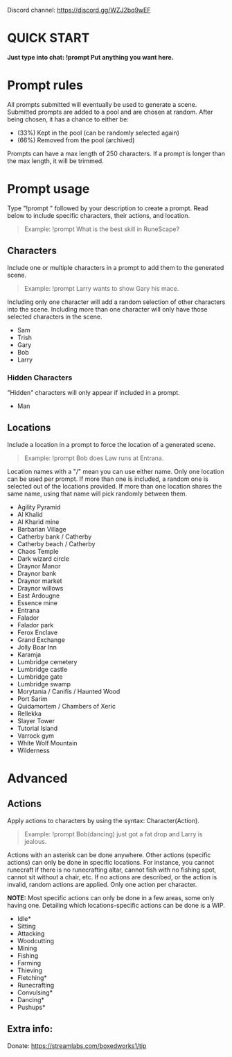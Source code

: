 Discord channel: https://discord.gg/WZJ2bq9wEF

# QUICK START
**Just type into chat: !prompt Put anything you want here.**

# Prompt rules
All prompts submitted will eventually be used to generate a scene. Submitted prompts are added to a pool and are chosen at random. After being chosen, it has a chance to either be: 
- (33%) Kept in the pool (can be randomly selected again)
- (66%) Removed from the pool (archived)

Prompts can have a max length of 250 characters. If a prompt is longer than the max length, it will be trimmed.
# Prompt usage
Type "!prompt " followed by your description to create a prompt. Read below to include specific characters, their actions, and location.

> Example: !prompt What is the best skill in RuneScape?
## Characters
Include one or multiple characters in a prompt to add them to the generated scene.

> Example: !prompt Larry wants to show Gary his mace.

Including only one character will add a random selection of other characters into the scene. Including more than one character will only have those selected characters in the scene.
- Sam
- Trish
- Gary
- Bob
- Larry
### Hidden Characters
"Hidden" characters will only appear if included in a prompt.
- Man

## Locations
Include a location in a prompt to force the location of a generated scene.

> Example: !prompt Bob does Law runs at Entrana.

Location names with a "/" mean you can use either name. Only one location can be used per prompt. If more than one is included, a random one is selected out of the locations provided. If more than one location shares the same name, using that name will pick randomly between them.
- Agility Pyramid
- Al Khalid
- Al Kharid mine
- Barbarian Village
- Catherby bank / Catherby
- Catherby beach / Catherby
- Chaos Temple
- Dark wizard circle
- Draynor Manor
- Draynor bank
- Draynor market
- Draynor willows
- East Ardougne
- Essence mine
- Entrana
- Falador
- Falador park
- Ferox Enclave
- Grand Exchange
- Jolly Boar Inn
- Karamja
- Lumbridge cemetery
- Lumbridge castle
- Lumbridge gate
- Lumbridge swamp
- Morytania / Canifis / Haunted Wood
- Port Sarim
- Quidamortem / Chambers of Xeric
- Rellekka
- Slayer Tower
- Tutorial Island
- Varrock gym
- White Wolf Mountain
- Wilderness

# Advanced

## Actions
Apply actions to characters by using the syntax: Character(Action). 

> Example: !prompt Bob(dancing) just got a fat drop and Larry is jealous.

Actions with an asterisk can be done anywhere. Other actions (specific actions) can only be done in specific locations. For instance, you cannot runecraft if there is no runecrafting altar, cannot fish with no fishing spot, cannot sit without a chair, etc. If no actions are described, or the action is invalid, random actions are applied. Only one action per character.

**NOTE:** Most specific actions can only be done in a few areas, some only having one. Detailing which locations-specific actions can be done is a WIP.
- Idle*
- Sitting
- Attacking
- Woodcutting
- Mining
- Fishing
- Farming
- Thieving
- Fletching*
- Runecrafting
- Convulsing*
- Dancing*
- Pushups*

## Extra info:
Donate: https://streamlabs.com/boxedworks1/tip
